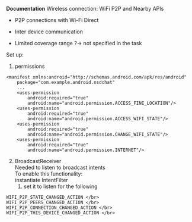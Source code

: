 **Documentation**
Wireless connection: WiFi P2P and Nearby APIs

* P2P connections with Wi-Fi Direct

* Inter device communication

* Limited coverage range ?-> not specified in the task

Set up: </br>

1. permissions </br>
```
<manifest xmlns:android="http://schemas.android.com/apk/res/android"
    package="com.example.android.nsdchat"
    ...
    <uses-permission
        android:required="true"
        android:name="android.permission.ACCESS_FINE_LOCATION"/>
    <uses-permission
        android:required="true"
        android:name="android.permission.ACCESS_WIFI_STATE"/>
    <uses-permission
        android:required="true"
        android:name="android.permission.CHANGE_WIFI_STATE"/>
    <uses-permission
        android:required="true"
        android:name="android.permission.INTERNET"/>
```

2. BroadcastReceiver </br>
Needed to listen to broadcast intents </br>
To enable this functionality: </br>
 instantiate IntentFilter </br>
    1. set it to listen for the following </br>
```
WIFI_P2P_STATE_CHANGED_ACTION </br>
WIFI_P2P_PEERS_CHANGED_ACTION </br>
WIFI_P2P_CONNECTION_CHANGED_ACTION </br>
WIFI_P2P_THIS_DEVICE_CHANGED_ACTION </br>
```



 





